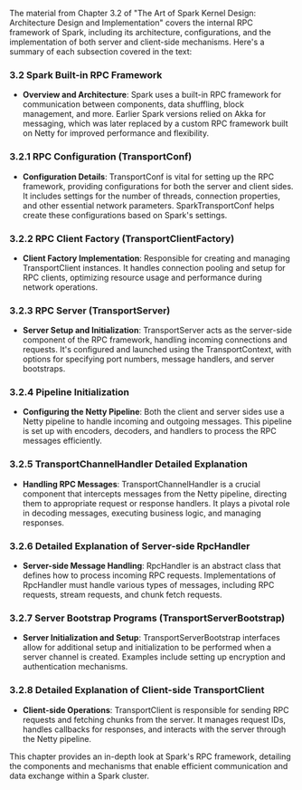 The material from Chapter 3.2 of "The Art of Spark Kernel Design: Architecture Design and Implementation" covers the internal RPC framework of Spark, including its architecture, configurations, and the implementation of both server and client-side mechanisms. Here's a summary of each subsection covered in the text:

### 3.2 Spark Built-in RPC Framework

- **Overview and Architecture**: Spark uses a built-in RPC framework for communication between components, data shuffling, block management, and more. Earlier Spark versions relied on Akka for messaging, which was later replaced by a custom RPC framework built on Netty for improved performance and flexibility.

### 3.2.1 RPC Configuration (TransportConf)

- **Configuration Details**: TransportConf is vital for setting up the RPC framework, providing configurations for both the server and client sides. It includes settings for the number of threads, connection properties, and other essential network parameters. SparkTransportConf helps create these configurations based on Spark's settings.

### 3.2.2 RPC Client Factory (TransportClientFactory)

- **Client Factory Implementation**: Responsible for creating and managing TransportClient instances. It handles connection pooling and setup for RPC clients, optimizing resource usage and performance during network operations.

### 3.2.3 RPC Server (TransportServer)

- **Server Setup and Initialization**: TransportServer acts as the server-side component of the RPC framework, handling incoming connections and requests. It's configured and launched using the TransportContext, with options for specifying port numbers, message handlers, and server bootstraps.

### 3.2.4 Pipeline Initialization

- **Configuring the Netty Pipeline**: Both the client and server sides use a Netty pipeline to handle incoming and outgoing messages. This pipeline is set up with encoders, decoders, and handlers to process the RPC messages efficiently.

### 3.2.5 TransportChannelHandler Detailed Explanation

- **Handling RPC Messages**: TransportChannelHandler is a crucial component that intercepts messages from the Netty pipeline, directing them to appropriate request or response handlers. It plays a pivotal role in decoding messages, executing business logic, and managing responses.

### 3.2.6 Detailed Explanation of Server-side RpcHandler

- **Server-side Message Handling**: RpcHandler is an abstract class that defines how to process incoming RPC requests. Implementations of RpcHandler must handle various types of messages, including RPC requests, stream requests, and chunk fetch requests.

### 3.2.7 Server Bootstrap Programs (TransportServerBootstrap)

- **Server Initialization and Setup**: TransportServerBootstrap interfaces allow for additional setup and initialization to be performed when a server channel is created. Examples include setting up encryption and authentication mechanisms.

### 3.2.8 Detailed Explanation of Client-side TransportClient

- **Client-side Operations**: TransportClient is responsible for sending RPC requests and fetching chunks from the server. It manages request IDs, handles callbacks for responses, and interacts with the server through the Netty pipeline.

This chapter provides an in-depth look at Spark's RPC framework, detailing the components and mechanisms that enable efficient communication and data exchange within a Spark cluster.
